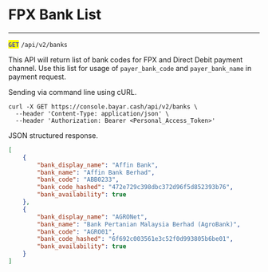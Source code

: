 # FPX Bank List

***

<mark style="color:blue;">`GET`</mark> `/api/v2/banks`&#x20;



This API will return list of bank codes for FPX and Direct Debit payment channel. Use this list for usage of `payer_bank_code` and `payer_bank_name` in payment request.

Sending via command line using cURL.



```markup
curl -X GET https://console.bayar.cash/api/v2/banks \
  --header 'Content-Type: application/json' \
  --header 'Authorization: Bearer <Personal_Access_Token>'
```



JSON structured response.



```json
[
    {
        "bank_display_name": "Affin Bank",
        "bank_name": "Affin Bank Berhad",
        "bank_code": "ABB0233",
        "bank_code_hashed": "472e729c398dbc372d96f5d852393b76",
        "bank_availability": true
    },
    {
        "bank_display_name": "AGRONet",
        "bank_name": "Bank Pertanian Malaysia Berhad (AgroBank)",
        "bank_code": "AGRO01",
        "bank_code_hashed": "6f692c003561e3c52f0d993805b6be01",
        "bank_availability": true
    }
]
```

